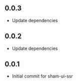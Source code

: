 ## 0.0.3 
* Update dependencies

## 0.0.2 
* Update dependencies

## 0.0.1 
* Initial commit for sham-ui-ssr
